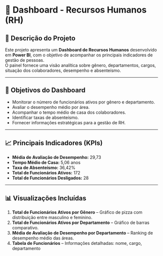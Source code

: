 # 👥 Dashboard - Recursos Humanos (RH)

## 📌 Descrição do Projeto
Este projeto apresenta um **Dashboard de Recursos Humanos** desenvolvido em **Power BI**, com o objetivo de acompanhar os principais indicadores de gestão de pessoas.  
O painel fornece uma visão analítica sobre gênero, departamentos, cargos, situação dos colaboradores, desempenho e absenteísmo.

---

## 🎯 Objetivos do Dashboard
- Monitorar o número de funcionários ativos por gênero e departamento.  
- Avaliar o desempenho médio por área.  
- Acompanhar o tempo médio de casa dos colaboradores.  
- Identificar taxas de absenteísmo.  
- Fornecer informações estratégicas para a gestão de RH.  

---

## 📈 Principais Indicadores (KPIs)
- **Média de Avaliação de Desempenho:** 29,73  
- **Tempo Médio de Casa:** 5,06 anos  
- **Taxa de Absenteísmo:** 36,42%  
- **Total de Funcionários Ativos:** 172  
- **Total de Funcionários Desligados:** 28  

---

## 📊 Visualizações Incluídas
1. **Total de Funcionários Ativos por Gênero** – Gráfico de pizza com distribuição entre masculino e feminino.  
2. **Total de Funcionários Ativos por Departamento** – Gráfico de barras comparativo.  
3. **Média de Avaliação de Desempenho por Departamento** – Ranking de desempenho médio das áreas.  
4. **Tabela de Funcionários** – Informações detalhadas: nome, cargo, departamento

